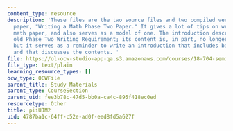 ```yaml
---
content_type: resource
description: 'These files are the two source files and two compiled versions of the
  paper, "Writing a Math Phase Two Paper." It gives a lot of tips on writing a short
  math paper, and also serves as a model of one. The introduction describes MIT''s
  old Phase Two Writing Requirement; its content is, in part, no longer relevant,
  but it serves as a reminder to write an introduction that includes background material
  and that discusses the contents. '
file: https://ol-ocw-studio-app-qa.s3.amazonaws.com/courses/18-704-seminar-in-algebra-and-number-theory-computational-commutative-algebra-and-algebraic-geometry-fall-2008/4787ba1c64ffc52ead0feed8fd5a627f_piiUJM2.tex
file_type: text/plain
learning_resource_types: []
ocw_type: OCWFile
parent_title: Study Materials
parent_type: CourseSection
parent_uid: fee3b78c-47d5-bb0a-ca4c-895f418ec0ed
resourcetype: Other
title: piiUJM2
uid: 4787ba1c-64ff-c52e-ad0f-eed8fd5a627f
---
```

